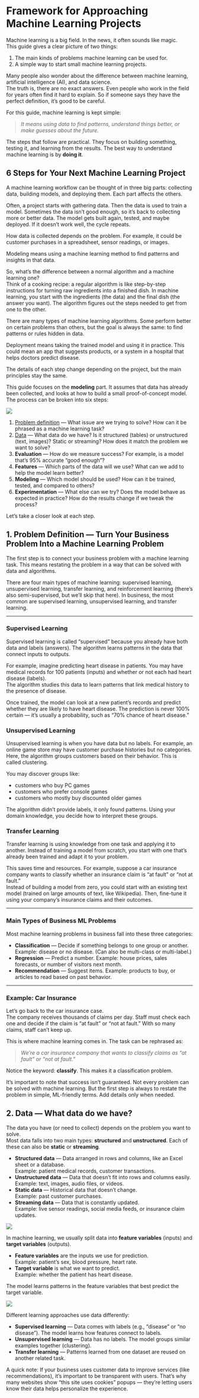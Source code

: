 # Framework for Approaching Machine Learning Projects

Machine learning is a big field. In the news, it often sounds like magic.  
This guide gives a clear picture of two things:  
1. The main kinds of problems machine learning can be used for.  
2. A simple way to start small machine learning projects.  

Many people also wonder about the difference between machine learning, artificial intelligence (AI), and data science.  
The truth is, there are no exact answers. Even people who work in the field for years often find it hard to explain. So if someone says they have the perfect definition, it’s good to be careful.  

For this guide, machine learning is kept simple:  

> *It means using data to find patterns, understand things better, or make guesses about the future.*  

The steps that follow are practical. They focus on building something, testing it, and learning from the results. The best way to understand machine learning is by **doing it**.

## 6 Steps for Your Next Machine Learning Project

A machine learning workflow can be thought of in three big parts: collecting data, building models, and deploying them. Each part affects the others.  

Often, a project starts with gathering data. Then the data is used to train a model. Sometimes the data isn’t good enough, so it’s back to collecting more or better data. The model gets built again, tested, and maybe deployed. If it doesn’t work well, the cycle repeats.  

How data is collected depends on the problem. For example, it could be customer purchases in a spreadsheet, sensor readings, or images.  

Modeling means using a machine learning method to find patterns and insights in that data.  

So, what’s the difference between a normal algorithm and a machine learning one?  
Think of a cooking recipe: a regular algorithm is like step-by-step instructions for turning raw ingredients into a finished dish. In machine learning, you start with the ingredients (the data) and the final dish (the answer you want). The algorithm figures out the steps needed to get from one to the other.  

There are many types of machine learning algorithms. Some perform better on certain problems than others, but the goal is always the same: to find patterns or rules hidden in data.  

Deployment means taking the trained model and using it in practice. This could mean an app that suggests products, or a system in a hospital that helps doctors predict disease.  

The details of each step change depending on the project, but the main principles stay the same.  

This guide focuses on the **modeling** part. It assumes that data has already been collected, and looks at how to build a small proof-of-concept model. The process can be broken into six steps:

![](https://github.com/GiX007/ml-quickstart-notebooks/blob/main/data/images/ml_steps.png)

1. [Problem definition](#1-problem-definition--turn-your-business-problem-into-a-machine-learning-problem)
 — What issue are we trying to solve? How can it be phrased as a machine learning task?  
2. [Data](#2-data--what-data-do-we-have) — What data do we have? Is it structured (tables) or unstructured (text, images)? Static or streaming? How does it match the problem we want to solve?  
3. **Evaluation** — How do we measure success? For example, is a model that’s 95% accurate “good enough”?  
4. **Features** — Which parts of the data will we use? What can we add to help the model learn better?  
5. **Modeling** — Which model should be used? How can it be trained, tested, and compared to others?  
6. **Experimentation** — What else can we try? Does the model behave as expected in practice? How do the results change if we tweak the process?  

Let’s take a closer look at each step.

## 1. Problem Definition — Turn Your Business Problem Into a Machine Learning Problem

The first step is to connect your business problem with a machine learning task. This means restating the problem in a way that can be solved with data and algorithms.  

There are four main types of machine learning: supervised learning, unsupervised learning, transfer learning, and reinforcement learning (there’s also semi-supervised, but we’ll skip that here). In business, the most common are supervised learning, unsupervised learning, and transfer learning.  

---

### Supervised Learning

Supervised learning is called “supervised” because you already have both data and labels (answers). The algorithm learns patterns in the data that connect inputs to outputs.  

For example, imagine predicting heart disease in patients. You may have medical records for 100 patients (inputs) and whether or not each had heart disease (labels).  
The algorithm studies this data to learn patterns that link medical history to the presence of disease.  

Once trained, the model can look at a new patient’s records and predict whether they are likely to have heart disease. The prediction is never 100% certain — it’s usually a probability, such as “70% chance of heart disease.”  

### Unsupervised Learning

Unsupervised learning is when you have data but no labels. For example, an online game store may have customer purchase histories but no categories.  
Here, the algorithm groups customers based on their behavior. This is called clustering.  

You may discover groups like:  
- customers who buy PC games  
- customers who prefer console games  
- customers who mostly buy discounted older games  

The algorithm didn’t provide labels, it only found patterns. Using your domain knowledge, you decide how to interpret these groups.  

### Transfer Learning

Transfer learning is using knowledge from one task and applying it to another. Instead of training a model from scratch, you start with one that’s already been trained and adapt it to your problem.  

This saves time and resources. For example, suppose a car insurance company wants to classify whether an insurance claim is “at fault” or “not at fault.”  
Instead of building a model from zero, you could start with an existing text model (trained on large amounts of text, like Wikipedia). Then, fine-tune it using your company’s insurance claims and their outcomes.  

---

### Main Types of Business ML Problems

Most machine learning problems in business fall into these three categories:  

- **Classification** — Decide if something belongs to one group or another. Example: disease or no disease. (Can also be multi-class or multi-label.)  
- **Regression** — Predict a number. Example: house prices, sales forecasts, or number of visitors next month.  
- **Recommendation** — Suggest items. Example: products to buy, or articles to read based on past behavior.  

---

### Example: Car Insurance

Let’s go back to the car insurance case.  
The company receives thousands of claims per day. Staff must check each one and decide if the claim is “at fault” or “not at fault.” With so many claims, staff can’t keep up.  

This is where machine learning comes in. The task can be rephrased as:  

> *We’re a car insurance company that wants to classify claims as “at fault” or “not at fault.”*  

Notice the keyword: **classify**. This makes it a classification problem.  

It’s important to note that success isn’t guaranteed. Not every problem can be solved with machine learning. But the first step is always to restate the problem in simple, ML-friendly terms. Add details only when needed. 

## 2. Data — What data do we have?

The data you have (or need to collect) depends on the problem you want to solve.  
Most data falls into two main types: **structured** and **unstructured**. Each of these can also be **static** or **streaming**.  

- **Structured data** — Data arranged in rows and columns, like an Excel sheet or a database.  
  Example: patient medical records, customer transactions.  
- **Unstructured data** — Data that doesn’t fit into rows and columns easily.  
  Example: text, images, audio files, or videos.  
- **Static data** — Historical data that doesn’t change.  
  Example: past customer purchases.  
- **Streaming data** — Data that is constantly updated.  
  Example: live sensor readings, social media feeds, or insurance claim updates.  

![](https://github.com/GiX007/ml-quickstart-notebooks/blob/main/data/images/str_unstr_data.png)

In machine learning, we usually split data into **feature variables** (inputs) and **target variables** (outputs).  

- **Feature variables** are the inputs we use for prediction.  
  Example: patient’s sex, blood pressure, heart rate.  
- **Target variable** is what we want to predict.  
  Example: whether the patient has heart disease.  

The model learns patterns in the feature variables that best predict the target variable.  

![](https://github.com/GiX007/ml-quickstart-notebooks/blob/main/data/images/features_target_in_ml.png)

Different learning approaches use data differently:  

- **Supervised learning** — Data comes with labels (e.g., “disease” or “no disease”). The model learns how features connect to labels.  
- **Unsupervised learning** — Data has no labels. The model groups similar examples together (clustering).  
- **Transfer learning** — Patterns learned from one dataset are reused on another related task.  

A quick note: If your business uses customer data to improve services (like recommendations), it’s important to be transparent with users. That’s why many websites show “this site uses cookies” popups — they’re letting users know their data helps personalize the experience.  
